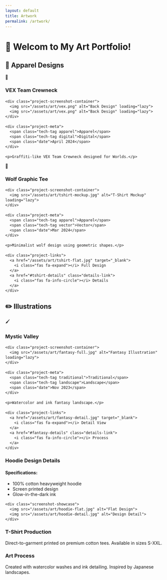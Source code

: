 ```yaml
---
layout: default
title: Artwork
permalink: /artwork/
---
```


# 🎨 Welcom to My Art Portfolio!

## 👕 Apparel Designs

<div class="projects-grid">
  <!-- Hoodie Design -->
  <div class="project-card" id="cyber-hoodie">
    <div class="project-header">
      <span class="emoji-icon">🧥</span>
      <h3>VEX Team Crewneck</h3>
    </div>
    
    <div class="project-screenshot-container">
      <img src="/assets/art/vex.png" alt="Back Design" loading="lazy">
      <img src="/assets/art/vex.png" alt="Back Design" loading="lazy">
    </div>
    
    <div class="project-meta">
      <span class="tech-tag apparel">Apparel</span>
      <span class="tech-tag digital">Digital</span>
      <span class="date">April 2024</span>
    </div>
    
    <p>Graffiti-like VEX Team Crewneck designed for Worlds.</p>
    
    
  </div>



  <!-- T-Shirt Design -->
  <div class="project-card" id="wolf-tee">
    <div class="project-header">
      <span class="emoji-icon">👕</span>
      <h3>Wolf Graphic Tee</h3>
    </div>
    
    <div class="project-screenshot-container">
      <img src="/assets/art/tshirt-mockup.jpg" alt="T-Shirt Mockup" loading="lazy">
    </div>
    
    <div class="project-meta">
      <span class="tech-tag apparel">Apparel</span>
      <span class="tech-tag vector">Vector</span>
      <span class="date">Mar 2024</span>
    </div>
    
    <p>Minimalist wolf design using geometric shapes.</p>
    
    <div class="project-links">
      <a href="/assets/art/tshirt-flat.jpg" target="_blank">
        <i class="fas fa-expand"></i> Full Design
      </a>
      <a href="#tshirt-details" class="details-link">
        <i class="fas fa-info-circle"></i> Details
      </a>
    </div>
  </div>
</div>

## ✏️ Illustrations

<div class="projects-grid">
  <!-- Digital Art -->
  <div class="project-card" id="fantasy-art">
    <div class="project-header">
      <span class="emoji-icon">🖌️</span>
      <h3>Mystic Valley</h3>
    </div>
    
    <div class="project-screenshot-container">
      <img src="/assets/art/fantasy-full.jpg" alt="Fantasy Illustration" loading="lazy">
    </div>
    
    <div class="project-meta">
      <span class="tech-tag traditional">Traditional</span>
      <span class="tech-tag landscape">Landscape</span>
      <span class="date">Nov 2023</span>
    </div>
    
    <p>Watercolor and ink fantasy landscape.</p>
    
    <div class="project-links">
      <a href="/assets/art/fantasy-detail.jpg" target="_blank">
        <i class="fas fa-expand"></i> Detail View
      </a>
      <a href="#fantasy-details" class="details-link">
        <i class="fas fa-info-circle"></i> Process
      </a>
    </div>
  </div>
</div>

<!-- Details Sections -->
<div id="hoodie-details" class="project-details">
  <h3>Hoodie Design Details</h3>
  <div class="details-content">
    <h4>Specifications:</h4>
    <ul>
      <li>100% cotton heavyweight hoodie</li>
      <li>Screen printed design</li>
      <li>Glow-in-the-dark ink</li>
    </ul>
    
    <div class="screenshot-showcase">
      <img src="/assets/art/hoodie-flat.jpg" alt="Flat Design">
      <img src="/assets/art/hoodie-detail.jpg" alt="Design Detail">
    </div>
  </div>
</div>

<div id="tshirt-details" class="project-details">
  <h3>T-Shirt Production</h3>
  <p>Direct-to-garment printed on premium cotton tees. Available in sizes S-XXL.</p>
</div>

<div id="fantasy-details" class="project-details">
  <h3>Art Process</h3>
  <p>Created with watercolor washes and ink detailing. Inspired by Japanese landscapes.</p>
</div>
